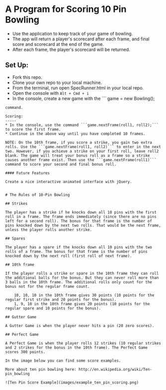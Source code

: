 
A Program for Scoring 10 Pin Bowling
=================


* Use the application to keep track of your game of bowling.
* The app will return a player's scorecard after each frame, and final score and scorecard at the end of the game.
* After each frame, the player's scorecard will be returned.

Set Up:
-----

* Fork this repo.
* Clone your own repo to your local machine.
* From the terminal, run open SpecRunner.html in your local repo.
* Open the console with ```Alt + Cmd + i```
* In the console, create a new game with the ```
game = new Bowling();
```
command.

Scoring:
-----
* In the console, use the command ```game.nextFrame(roll1, roll2);``` to score the first frame.
* Continue in the above way until you have completed 10 frames.

NOTE: On the 10th frame, if you score a strike, you gain two extra rolls. Use the ```game.nextFrame(roll1, roll2)``` to enter in the next two. However, if you achieve a strike on your first roll, leave roll2 blank. The game will treat your bonus roll as a frame so a strike causes another frame exist. Then use the ```game.nextFrame(roll1)``` command to score your second and final bonus roll.

#### Future Features

Create a nice interactive animated interface with jQuery.


# The Rules of 10-Pin Bowling

## Strikes

The player has a strike if he knocks down all 10 pins with the first roll in a frame. The frame ends immediately (since there are no pins left for a second roll). The bonus for that frame is the number of pins knocked down by the next two rolls. That would be the next frame, unless the player rolls another strike.

## Spares

The player has a spare if the knocks down all 10 pins with the two rolls of a frame. The bonus for that frame is the number of pins knocked down by the next roll (first roll of next frame).

## 10th frame

If the player rolls a strike or spare in the 10th frame they can roll the additional balls for the bonus. But they can never roll more than 3 balls in the 10th frame. The additional rolls only count for the bonus not for the regular frame count.

    10, 10, 10 in the 10th frame gives 30 points (10 points for the regular first strike and 20 points for the bonus).
    1, 9, 10 in the 10th frame gives 20 points (10 points for the regular spare and 10 points for the bonus).

## Gutter Game

A Gutter Game is when the player never hits a pin (20 zero scores).

## Perfect Game

A Perfect Game is when the player rolls 12 strikes (10 regular strikes and 2 strikes for the bonus in the 10th frame). The Perfect Game scores 300 points.

In the image below you can find some score examples.

More about ten pin bowling here: http://en.wikipedia.org/wiki/Ten-pin_bowling

![Ten Pin Score Example](images/example_ten_pin_scoring.png)
